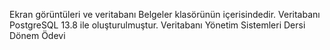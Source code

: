Ekran görüntüleri ve veritabanı Belgeler klasörünün içerisindedir.
Veritabanı PostgreSQL 13.8 ile oluşturulmuştur.
Veritabanı Yönetim Sistemleri Dersi Dönem Ödevi